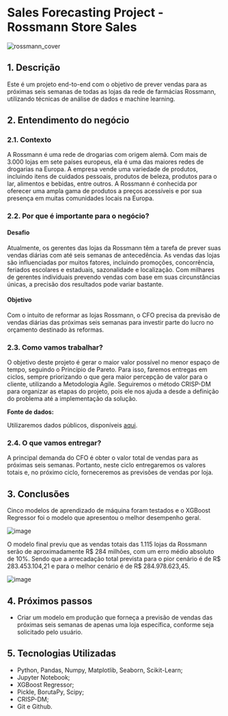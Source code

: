 # Sales Forecasting Project - Rossmann Store Sales
![rossmann_cover](https://github.com/paulawehdorn/rossmann_store_sales_prediction/assets/37786319/3c57a302-39a1-47bc-bc94-a19d7d5f646f)

## 1. Descrição
Este é um projeto end-to-end com o objetivo de prever vendas para as próximas seis semanas de todas as lojas da rede de farmácias Rossmann, utilizando técnicas de análise de dados e machine learning.

## 2. Entendimento do negócio
### 2.1. Contexto
A Rossmann é uma rede de drogarias com origem alemã. Com mais de 3.000 lojas em sete países europeus, ela é uma das maiores redes de drogarias na Europa. A empresa vende uma variedade de produtos, incluindo itens de cuidados pessoais, produtos de beleza, produtos para o lar, alimentos e bebidas, entre outros. A Rossmann é conhecida por oferecer uma ampla gama de produtos a preços acessíveis e por sua presença em muitas comunidades locais na Europa.

### 2.2. Por que é importante para o negócio?
#### **Desafio**
Atualmente, os gerentes das lojas da Rossmann têm a tarefa de prever suas vendas diárias com até seis semanas de antecedência. As vendas das lojas são influenciadas por muitos fatores, incluindo promoções, concorrência, feriados escolares e estaduais, sazonalidade e localização. Com milhares de gerentes individuais prevendo vendas com base em suas circunstâncias únicas, a precisão dos resultados pode variar bastante.

#### **Objetivo**
Com o intuito de reformar as lojas Rossmann, o CFO precisa da previsão de vendas diárias das próximas seis semanas para investir parte do lucro no orçamento destinado às reformas.

### 2.3. Como vamos trabalhar?
O objetivo deste projeto é gerar o maior valor possível no menor espaço de tempo, seguindo o Princípio de Pareto. Para isso, faremos entregas em ciclos, sempre priorizando o que gera maior percepção de valor para o cliente, utilizando a Metodologia Agile. Seguiremos o método CRISP-DM para organizar as etapas do projeto, pois ele nos ajuda a desde a definição do problema até a implementação da solução.

**Fonte de dados:**

Utilizaremos dados públicos, disponíveis [aqui](https://www.kaggle.com/c/rossmann-store-sales).

### 2.4. O que vamos entregar?
A principal demanda do CFO é obter o valor total de vendas para as próximas seis semanas. Portanto, neste ciclo entregaremos os valores totais e, no próximo ciclo, forneceremos as previsões de vendas por loja.

## 3. Conclusões

 Cinco modelos de aprendizado de máquina foram testados e o XGBoost Regressor foi o modelo que apresentou o melhor desempenho geral.

![image](https://github.com/paulawehdorn/rossmann_store_sales_prediction/assets/37786319/ce0e526d-0cf4-4717-ac33-4f9236c6406f)

O modelo final previu que as vendas totais das 1.115 lojas da Rossmann serão de aproximadamente R$ 284 milhões, com um erro médio absoluto de 10%. Sendo que a arrecadação total prevista para o pior cenário é de R$ 283.453.104,21 e para o melhor cenário é de R$ 284.978.623,45.

![image](https://github.com/paulawehdorn/rossmann_store_sales_prediction/assets/37786319/3906321e-3403-4d32-8df2-4080e5e048f8)

## 4. Próximos passos
- Criar um modelo em produção que forneça a previsão de vendas das próximas seis semanas de apenas uma loja específica, conforme seja solicitado pelo usuário.

## 5. Tecnologias Utilizadas
- Python, Pandas, Numpy, Matplotlib, Seaborn, Scikit-Learn;
- Jupyter Notebook;
- XGBoost Regressor;
- Pickle, BorutaPy, Scipy;
- CRISP-DM;
- Git e Github.
